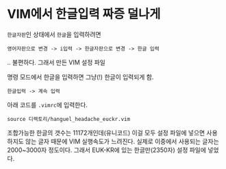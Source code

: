 # VIM에서 한글입력 짜증 덜나게
`한글자판`인 상태에서 `한글`을 입력하려면

`영어자판으로 변경 -> i입력 -> 한글자판으로 변경 -> 한글 입력`

.. 불편하다. 그래서 만든 VIM 설정 파일

명령 모드에서 한글을 입력하면 그냥(!) 한글이 입력되게 함.

`한글입력 -> 계속 입력`

아래 코드를 `.vimrc`에 입력한다.
```
source 디렉토리/hanguel_headache_euckr.vim
```

조합가능한 한글의 갯수는 11172개인데(유니코드) 이걸 모두 설정 파일에 넣으면 사용하지도 않는 글자 때문에 VIM 실행속도가 느려진다. 실제로 이중에서 사용되는 글자는 2000~3000자 정도이다. 그래서 EUK-KR에 있는 한글만(2350자) 설정 파일에 넣었다.
